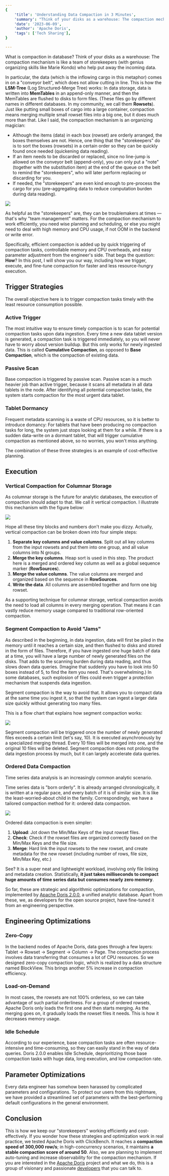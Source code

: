 ```yaml
---
{
    'title': 'Understanding Data Compaction in 3 Minutes',
    'summary': "Think of your disks as a warehouse: The compaction mechanism is like a team of storekeepers who help put away the incoming data.",
    'date': '2023-06-09',
    'author': 'Apache Doris',
    'tags': ['Tech Sharing'],
}

---
```


<!-- 
Licensed to the Apache Software Foundation (ASF) under one
or more contributor license agreements.  See the NOTICE file
distributed with this work for additional information
regarding copyright ownership.  The ASF licenses this file
to you under the Apache License, Version 2.0 (the
"License"); you may not use this file except in compliance
with the License.  You may obtain a copy of the License at

  http://www.apache.org/licenses/LICENSE-2.0

Unless required by applicable law or agreed to in writing,
software distributed under the License is distributed on an
"AS IS" BASIS, WITHOUT WARRANTIES OR CONDITIONS OF ANY
KIND, either express or implied.  See the License for the
specific language governing permissions and limitations
under the License.
-->

What is compaction in database? Think of your disks as a warehouse: The compaction mechanism is like a team of storekeepers (with genius organizing skills like Marie Kondo) who help put away the incoming data. 

In particular, the data (which is the inflowing cargo in this metaphor) comes in on a "conveyor belt", which does not allow cutting in line. This is how the **LSM-Tree** (Log Structured-Merge Tree) works: In data storage, data is written into **MemTables** in an append-only manner, and then the MemTables are flushed to disks to form files. (These files go by different names in different databases. In my community, we call them **Rowsets**). Just like putting small boxes of cargo into a large container, compaction means merging multiple small rowset files into a big one, but it does much more than that. Like I said, the compaction mechanism is an organizing magician: 

- Although the items (data) in each box (rowset) are orderly arranged, the boxes themselves are not. Hence, one thing that the "storekeepers" do is to sort the boxes (rowsets) in a certain order so they can be quickly found once needed (quickening data reading).
- If an item needs to be discarded or replaced, since no line-jump is allowed on the conveyor belt (append-only), you can only put a "note" (together with the substitution item) at the end of the queue on the belt to remind the "storekeepers", who will later perform replacing or discarding for you.
- If needed, the "storekeepers" are even kind enough to pre-process the cargo for you (pre-aggregating data to reduce computation burden during data reading). 

![](../static/images/Compaction_1.png)

As helpful as the "storekeepers" are, they can be troublemakers at times — that's why "team management" matters. For the compaction mechanism to work efficiently, you need wise planning and scheduling, or else you might need to deal with high memory and CPU usage, if not OOM in the backend or write error.

Specifically, efficient compaction is added up by quick triggering of compaction tasks, controllable memory and CPU overheads, and easy parameter adjustment from the engineer's side. That begs the question: **How**? In this post, I will show you our way, including how we trigger, execute, and fine-tune compaction for faster and less resource-hungry execution.

## Trigger Strategies

The overall objective here is to trigger compaction tasks timely with the least resource consumption possible.

### Active Trigger

The most intuitive way to ensure timely compaction is to scan for potential compaction tasks upon data ingestion. Every time a new data tablet version is generated, a compaction task is triggered immediately, so you will never have to worry about version buildup. But this only works for newly ingested data. This is called **Cumulative Compaction**, as opposed to **Base Compaction**, which is the compaction of existing data.

### Passive Scan

Base compaction is triggered by passive scan. Passive scan is a much heavier job than active trigger, because it scans all metadata in all data tablets in the node. After identifying all potential compaction tasks, the system starts compaction for the most urgent data tablet.

### Tablet Dormancy

Frequent metadata scanning is a waste of CPU resources, so it is better to introduce domancy: For tablets that have been producing no compaction tasks for long, the system just stops looking at them for a while. If there is a sudden data-write on a dormant tablet, that will trigger cumulative compaction as mentioned above, so no worries, you won't miss anything.

The combination of these three strategies is an example of cost-effective planning.

## Execution

### Vertical Compaction for Columnar Storage

As columnar storage is the future for analytic databases, the execution of compaction should adapt to that. We call it vertical compaction. I illustrate this mechanism with the figure below:

![](../static/images/Compaction_2.png)

Hope all these tiny blocks and numbers don't make you dizzy. Actually, vertical compaction can be broken down into four simple steps:

1. **Separate key columns and value columns**. Split out all key columns from the input rowsets and put them into one group, and all value columns into N groups.
2. **Merge the key columns**. Heap sort is used in this step. The product here is a merged and ordered key column as well as a global sequence marker (**RowSources**).
3. **Merge the value columns**. The value columns are merged and organized based on the sequence in **RowSources**. 
4. **Write the data**. All columns are assembled together and form one big rowset.

As a supporting technique for columnar storage, vertical compaction avoids the need to load all columns in every merging operation. That means it can vastly reduce memory usage compared to traditional row-oriented compaction.

### Segment Compaction to Avoid "Jams"

As described in the beginning, in data ingestion, data will first be piled in the memory until it reaches a certain size, and then flushed to disks and stored in the form of files. Therefore, if you have ingested one huge batch of data at a time, you will have a large number of newly generated files on the disks. That adds to the scanning burden during data reading, and thus slows down data queries. (Imagine that suddenly you have to look into 50 boxes instead of 5, to find the item you need. That's overwhelming.) In some databases, such explosion of files could even trigger a protection mechanism that suspends data ingestion.

Segment compaction is the way to avoid that. It allows you to compact data at the same time you ingest it, so that the system can ingest a larger data size quickly without generating too many files. 

This is a flow chart that explains how segment compaction works:

![](../static/images/Compaction_3.png)

Segment compaction will be triggered once the number of newly generated files exceeds a certain limit (let's say, 10). It is executed asynchronously by a specialized merging thread. Every 10 files will be merged into one, and the original 10 files will be deleted. Segment compaction does not prolong the data ingestion process by much, but it can largely accelerate data queries.

### Ordered Data Compaction

Time series data analysis is an increasingly common analytic scenario. 

Time series data is "born orderly". It is already arranged chronologically, it is written at a regular pace, and every batch of it is of similar size. It is like the least-worried-about child in the family. Correspondingly, we have a tailored compaction method for it: ordered data compaction.

![](../static/images/Compaction_4.png)

Ordered data compaction is even simpler:

1. **Upload**: Jot down the Min/Max Keys of the input rowset files.
2. **Check**: Check if the rowset files are organized correctly based on the Min/Max Keys and the file size.
3. **Merge**: Hard link the input rowsets to the new rowset, and create metadata for the new rowset (including number of rows, file size, Min/Max Key, etc.)

See? It is a super neat and lightweight workload, involving only file linking and metadata creation. Statistically, **it just takes milliseconds to compact huge amounts of time series data but consumes nearly zero memory**.

So far, these are strategic and algorithmic optimizations for compaction, implemented by [Apache Doris 2.0.0](https://github.com/apache/doris/issues/19231), a unified analytic database. Apart from these, we, as developers for the open source project, have fine-tuned it from an engineering perspective.

## Engineering Optimizations

### Zero-Copy

In the backend nodes of Apache Doris, data goes through a few layers: Tablet -> Rowset -> Segment -> Column -> Page. The compaction process involves data transferring that consumes a lot of CPU resources. So we designed zero-copy compaction logic, which is realized by a data structure named BlockView. This brings another 5% increase in compaction efficiency.

### Load-on-Demand

In most cases, the rowsets are not 100% orderless, so we can take advantage of such partial orderliness. For a group of ordered rowsets, Apache Doris only loads the first one and then starts merging. As the merging goes on, it gradually loads the rowset files it needs. This is how it decreases memory usage. 

### **Idle Schedule**

According to our experience, base compaction tasks are often resource-intensive and time-consuming, so they can easily stand in the way of data queries. Doris 2.0.0 enables Idle Schedule, deprioritizing those base compaction tasks with huge data, long execution, and low compaction rate. 

## Parameter Optimizations

Every data engineer has somehow been harassed by complicated parameters and configurations. To protect our users from this nightmare, we have provided a streamlined set of parameters with the best-performing default configurations in the general environment.

## Conclusion

This is how we keep our "storekeepers" working efficiently and cost-effectively. If you wonder how these strategies and optimization work in real practice, we tested Apache Doris with ClickBench. It reaches a **compaction speed of 300,000 row/s**; in high-concurrency scenarios, it maintains **a stable compaction score of around 50**. Also, we are planning to implement auto-tuning and increase observability for the compaction mechanism. If you are interested in the [Apache Doris](https://github.com/apache/doris) project and what we do, this is a group of visionary and passionate [developers](https://t.co/KcxAtAJZjZ) that you can talk to.